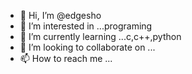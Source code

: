 - 👋 Hi, I’m @edgesho
- 👀 I’m interested in ...programing
- 🌱 I’m currently learning ...c,c++,python
- 💞️ I’m looking to collaborate on ...
- 📫 How to reach me ...

<!---
edgesho/edgesho is a ✨ special ✨ repository because its `README.md` (this file) appears on your GitHub profile.
You can click the Preview link to take a look at your changes.
--->
